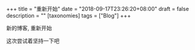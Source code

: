 +++
title = "重新开始"
date = "2018-09-17T23:26:20+08:00"
draft = false
description = ""
[taxonomies]
tags = ["Blog"]
+++

新的博客, 重新开始

这次尝试着坚持一下吧